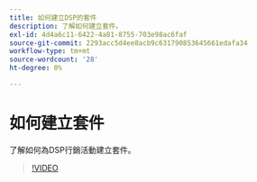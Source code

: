 ```yaml
---
title: 如何建立DSP的套件
description: 了解如何建立套件。
exl-id: 4d4a6c11-6422-4a81-8755-703e98ac6faf
source-git-commit: 2293acc5d4ee8acb9c631790853645661edafa34
workflow-type: tm+mt
source-wordcount: '28'
ht-degree: 0%

---
```


# 如何建立套件

了解如何為DSP行銷活動建立套件。

>[!VIDEO](https://video.tv.adobe.com/v/339257)
